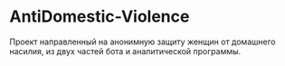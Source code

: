 # AntiDomestic-Violence
Проект направленный на анонимную защиту женщин от домашнего насилия, из двух частей бота и аналитической программы.
